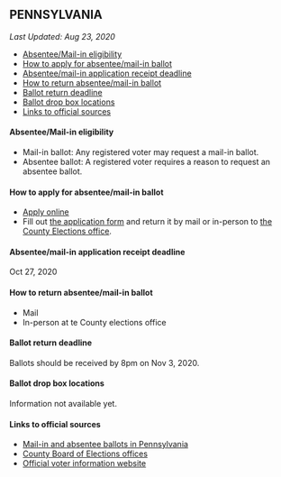 ## PENNSYLVANIA

*Last Updated: Aug 23, 2020*

* [Absentee/Mail-in eligibility](#absenteemail-in-eligibility)
* [How to apply for absentee/mail-in ballot](#how-to-apply-for-absenteemail-in-ballot)
* [Absentee/mail-in application receipt deadline](#absenteemail-in-application-receipt-deadline)
* [How to return absentee/mail-in ballot](#how-to-return-absenteemail-in-ballot)
* [Ballot return deadline](#ballot-return-deadline)
* [Ballot drop box locations](#ballot-drop-box-locations)
* [Links to official sources](#links-to-official-sources)


#### Absentee/Mail-in eligibility
* Mail-in ballot: Any registered voter may request a mail-in ballot.
* Absentee ballot: A registered voter requires a reason to request an absentee ballot.


#### How to apply for absentee/mail-in ballot
* [Apply online](https://www.pavoterservices.pa.gov/OnlineAbsenteeApplication/#/OnlineAbsenteeBegin)
* Fill out [the application form](https://www.votespa.com/Register-to-Vote/Documents/PADOS_MailInApplication.pdf) and return it by mail or in-person to [the County Elections office](https://www.votespa.com/Resources/Pages/Contact-Your-Election-Officials.aspx).


#### Absentee/mail-in application receipt deadline
Oct 27, 2020


#### How to return absentee/mail-in ballot
* Mail
* In-person at te County elections office


#### Ballot return deadline
Ballots should be received by 8pm on Nov 3, 2020.


#### Ballot drop box locations
Information not available yet.


#### Links to official sources
* [Mail-in and absentee ballots in Pennsylvania](https://www.votespa.com/Voting-in-PA/Pages/Mail-and-Absentee-Ballot.aspx)
* [County Board of Elections offices](https://www.votespa.com/Resources/Pages/Contact-Your-Election-Officials.aspx)
* [Official voter information website](https://www.votespa.com/Pages/default.aspx)

